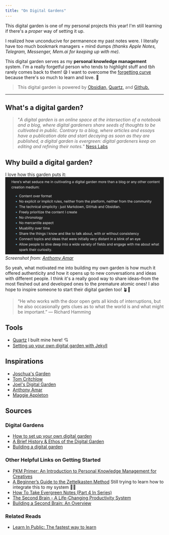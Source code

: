 ```yaml
---
title: "On Digital Gardens"
---
```


This digital garden is one of my personal projects this year! I'm still learning if there's a *proper* way of setting it up.

I realized how unconducive for permanence my past notes were. I literally have too much bookmark managers + mind dumps *(thanks Apple Notes, Telegram, Messenger, Mem.ai for keeping up with me)*.

This digital garden serves as my **personal knowledge management** system. I'm a really forgetful person who tends to highlight stuff and tbh rarely comes back to them! 😪 I want to overcome the [forgetting curve](notes/sources/books/book-notes/forgetting-curve.md) because there's so much to learn and love. 🌸

> This digital garden is powered by [Obsidian,](https://obsidian.md/) [Quartz,](https://quartz.jzhao.xyz/) and [Github.](https://github.com/)

---

## What's a digital garden?
> "*A digital garden is an online space at the intersection of a notebook and a blog, where digital gardeners share seeds of thoughts to be cultivated in public. Contrary to a blog, where articles and essays have a publication date and start decaying as soon as they are published, a digital garden is evergreen: digital gardeners keep on editing and refining their notes.*" [Ness Labs](https://nesslabs.com/digital-garden-set-up)

## Why build a digital garden?
I love how this garden puts it:
![photo](/notes/photos/amar-garden.png)
*Screenshot from: [Anthomy Amar](https://garden.anthonyamar.fr/Welcome+in+my+mind+%F0%9F%A7%A0)*

So yeah, what motivated me into building my own garden is how much it offered authenticity and how it opens up to new conversations and ideas with different people. I think it's a really good way to share ideas–from the most fleshed out and developed ones to the premature atomic ones! I also hope to inspire someone to start their digital garden too! 🪴🍃

> “He who works with the door open gets all kinds of interruptions, but he also occasionally gets clues as to what the world is and what might be important.” — Richard Hamming

## Tools
- [Quartz](https://quartz.jzhao.xyz/) I built mine here! 💘
- [Setting up your own digital garden with Jekyll](https://maximevaillancourt.com/blog/setting-up-your-own-digital-garden-with-jekyll)

## Inspirations
- [Joschua's Garden](https://joschuasgarden.com/)
- [Tom Critchlow](http://tomcritchlow.com/)
- [Joel's Digital Garden](https://joelhooks.com/)
- [Anthony Amar](https://garden.anthonyamar.fr/Welcome+in+my+mind+%F0%9F%A7%A0)
- [Maggie Appleton](https://maggieappleton.com/garden)


## Sources
### Digital Gardens
- [How to set up your own digital garden](https://nesslabs.com/digital-garden-set-up)
- [A Brief History & Ethos of the Digital Garden](https://maggieappleton.com/garden-history)
- [Building a digital garden](https://tomcritchlow.com/2019/02/17/building-digital-garden/)

### Other Helpful Links on Getting Started
- [PKM Primer: An Introduction to Personal Knowledge Management for Creatives](https://thesweetsetup.com/pkm-intro-for-creatives/)
- [A Beginner’s Guide to the Zettelkasten Method](https://zenkit.com/en/blog/a-beginners-guide-to-the-zettelkasten-method/) Still trying to learn how to integrate this to my system 😶‍🌫️
- [How To Take Evergreen Notes (Part 4 In Series)](https://mikegiannulis.com/how-to-take-evergreen-notes/)
- [The Second Brain - A Life-Changing Productivity System](https://www.youtube.com/watch?v=OP3dA2GcAh8)
- [Building a Second Brain: An Overview](https://fortelabs.co/blog/basboverview/)

### Related Reads
- [Learn In Public: The fastest way to learn](https://www.swyx.io/learn-in-public/)